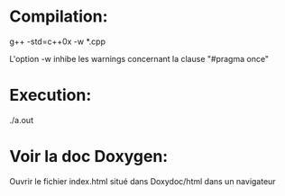 Compilation:
===========

g++ -std=c++0x -w *.cpp

L'option -w inhibe les warnings concernant la clause "#pragma once"

Execution:
=========

./a.out

Voir la doc Doxygen:
===================

Ouvrir le fichier index.html situé dans Doxydoc/html dans un navigateur
